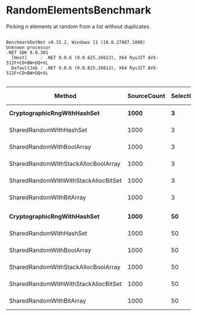 # RandomElementsBenchmark
Picking n elements at random from a list without duplicates.

```

BenchmarkDotNet v0.15.2, Windows 11 (10.0.27887.1000)
Unknown processor
.NET SDK 9.0.301
  [Host]     : .NET 9.0.6 (9.0.625.26613), X64 RyuJIT AVX-512F+CD+BW+DQ+VL
  DefaultJob : .NET 9.0.6 (9.0.625.26613), X64 RyuJIT AVX-512F+CD+BW+DQ+VL


```
| Method                               | SourceCount | SelectCount | Mean        | Error      | StdDev     | Ratio | RatioSD | Gen0   | Allocated | Alloc Ratio |
|------------------------------------- |------------ |------------ |------------:|-----------:|-----------:|------:|--------:|-------:|----------:|------------:|
| **CryptographicRngWithHashSet**          | **1000**        | **3**           |   **372.66 ns** |   **7.503 ns** |  **16.935 ns** |  **6.02** |    **0.30** | **0.0553** |     **240 B** |        **3.33** |
| SharedRandomWithHashSet              | 1000        | 3           |   110.05 ns |   2.249 ns |   5.475 ns |  1.78 |    0.10 | 0.0556 |     240 B |        3.33 |
| SharedRandomWithBoolArray            | 1000        | 3           |   111.92 ns |   2.294 ns |   5.036 ns |  1.81 |    0.09 | 0.2540 |    1096 B |       15.22 |
| SharedRandomWithStackAllocBoolArray  | 1000        | 3           |    88.19 ns |   2.232 ns |   6.186 ns |  1.42 |    0.10 | 0.0167 |      72 B |        1.00 |
| SharedRandomWithWithStackAllocBitSet | 1000        | 3           |    61.97 ns |   1.292 ns |   1.436 ns |  1.00 |    0.03 | 0.0167 |      72 B |        1.00 |
| SharedRandomWithBitArray             | 1000        | 3           |    60.86 ns |   1.279 ns |   1.835 ns |  0.98 |    0.04 | 0.0519 |     224 B |        3.11 |
|                                      |             |             |             |            |            |       |         |        |           |             |
| **CryptographicRngWithHashSet**          | **1000**        | **50**          | **6,266.93 ns** | **124.599 ns** | **307.977 ns** | **10.05** |    **0.59** | **0.7019** |    **3048 B** |       **11.91** |
| SharedRandomWithHashSet              | 1000        | 50          | 2,010.45 ns |  39.854 ns |  73.872 ns |  3.22 |    0.16 | 0.7057 |    3048 B |       11.91 |
| SharedRandomWithBoolArray            | 1000        | 50          |   594.47 ns |  11.710 ns |  13.939 ns |  0.95 |    0.04 | 0.2966 |    1280 B |        5.00 |
| SharedRandomWithStackAllocBoolArray  | 1000        | 50          |   602.79 ns |  11.942 ns |  22.430 ns |  0.97 |    0.05 | 0.0591 |     256 B |        1.00 |
| SharedRandomWithWithStackAllocBitSet | 1000        | 50          |   624.34 ns |  12.283 ns |  20.523 ns |  1.00 |    0.05 | 0.0591 |     256 B |        1.00 |
| SharedRandomWithBitArray             | 1000        | 50          |   604.86 ns |  12.167 ns |  17.056 ns |  0.97 |    0.04 | 0.0944 |     408 B |        1.59 |
